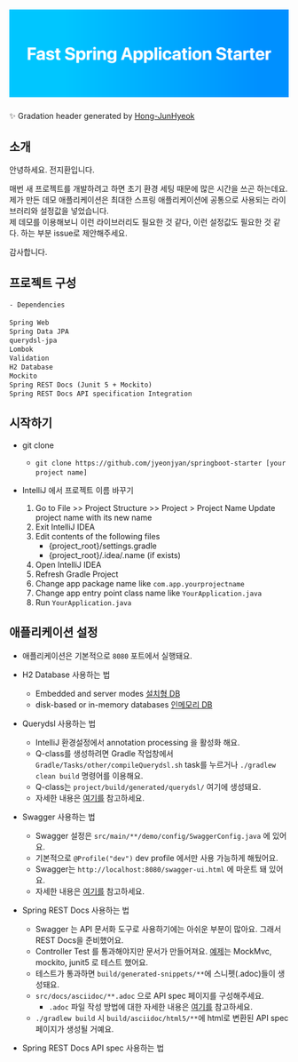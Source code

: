 <h1 align="center">
    <img src="./assets/img/header.png">
</h1>

✨ Gradation header generated by [Hong-JunHyeok](https://github.com/Hong-JunHyeok/Gradient-generator)

## 소개
안녕하세요. 전지환입니다.

매번 새 프로젝트를 개발하려고 하면 초기 환경 세팅 때문에 많은 시간을 쓰곤 하는데요.  
제가 만든 데모 애플리케이션은 최대한 스프링 애플리케이션에 공통으로 사용되는 라이브러리와 설정값을 넣었습니다.  
제 데모를 이용해보니 이런 라이브러리도 필요한 것 같다, 이런 설정값도 필요한 것 같다. 하는 부분 issue로 제안해주세요.

감사합니다.

## 프로젝트 구성
```
- Dependencies

Spring Web
Spring Data JPA
querydsl-jpa
Lombok
Validation
H2 Database
Mockito
Spring REST Docs (Junit 5 + Mockito)
Spring REST Docs API specification Integration
```

## 시작하기
* git clone 
    * `git clone https://github.com/jyeonjyan/springboot-starter [your project name]`

* IntelliJ 에서 프로젝트 이름 바꾸기
    1. Go to File >> Project Structure >> Project > Project Name Update project name with its new name
    2. Exit IntelliJ IDEA
    3. Edit contents of the following files
        * {project_root}/settings.gradle
        * {project_root}/.idea/.name (if exists)
    4. Open IntelliJ IDEA
    5. Refresh Gradle Project
    6. Change app package name like `com.app.yourprojectname`
    7. Change app entry point class name like `YourApplication.java`
    8. Run `YourApplication.java`
    

## 애플리케이션 설정
* 애플리케이션은 기본적으로 `8080` 포트에서 실행돼요.
  
* H2 Database 사용하는 법
    * Embedded and server modes [설치형 DB](https://github.com/jyeonjyan/TIL/blob/master/DevFeed/h2db.md)
    * disk-based or in-memory databases [인메모리 DB](http://localhost:8080/h2-console)

* Querydsl 사용하는 법
    * IntelliJ 환경설정에서 annotation processing 을 활성화 해요.
    * Q-class를 생성하려면 Gradle 작업창에서 `Gradle/Tasks/other/compileQuerydsl.sh` task를 누르거나 `./gradlew clean build` 명령어를 이용해요.
    * Q-class는 `project/build/generated/querydsl/` 여기에 생성돼요.
    * 자세한 내용은 [여기를](http://querydsl.com/) 참고하세요.
    
* Swagger 사용하는 법
    * Swagger 설정은 `src/main/**/demo/config/SwaggerConfig.java` 에 있어요.
    * 기본적으로 `@Profile("dev")` dev profile 에서만 사용 가능하게 해뒀어요. 
    * Swagger는 `http://localhost:8080/swagger-ui.html` 에 마운트 돼 있어요.
    * 자세한 내용은 [여기를](https://swagger.io/) 참고하세요.

* Spring REST Docs 사용하는 법
    * Swagger 는 API 문서화 도구로 사용하기에는 아쉬운 부분이 많아요. 그래서 REST Docs을 준비했어요.
    * Controller Test 를 통과해야지만 문서가 만들어져요. [예제](src/test/java/com/app/demo/docs/UserInfoDocumentationTests.java)는 MockMvc, mockito, junit5 로 테스트 했어요.
    * 테스트가 통과하면 `build/generated-snippets/**`에 스니펫(.adoc)들이 생성돼요.
    * `src/docs/asciidoc/**.adoc` 으로 API spec 페이지를 구성해주세요.
        * `.adoc` 파일 작성 방법에 대한 자세한 내용은 [여기를](https://asciidoctor.org/docs/asciidoc-writers-guide/#a-new-perspective-on-tables) 참고하세요.
    * `./gradlew build` 시 `build/asciidoc/html5/**`에 html로 변환된 API spec 페이지가 생성될 거예요.

* Spring REST Docs API spec 사용하는 법